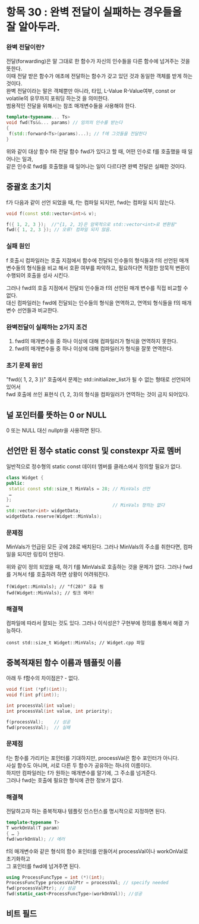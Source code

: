 # 항목 30 : 완벽 전달이 실패하는 경우들을 잘 알아두라.

### 완벽 전달이란?
전달(forwarding)은 말 그대로 한 함수가 자신의 인수들을 다른 함수에 넘겨주는 것을 뜻한다.<br>
이때 전달 받은 함수가 애초에 전달하는 함수가 갖고 있던 것과 동일한 객체를 받게 하는것이다.<br>
완벽 전달이라는 말은 객체뿐만 아니라, 타입, L-Value R-Value여부, const or volatile의 유무까지 포워딩 하는것 을 의미한다.<br>
범용적인 전달을 위해서는 참조 매개변수들을 사용해야 한다.<br>

```c++
template<typename... Ts>
void fwd(Ts&&... params) // 임의의 인수를 받는다
{
 f(std::forward<Ts>(params)...); // f에 그것들을 전달한다
}
```

위와 같이 대상 함수 f와 전달 함수 fwd가 있다고 할 때, 어떤 인수로 f를 호출했을 때 일어나는 일과,<br>
같은 인수로 fwd를 호출했을 때 일어나는 일이 다르다면 완벽 전달은 실패한 것이다.<br>

## 중괄호 초기치

f가 다음과 같이 선언 되었을 때, f는 컴파일 되지만, fwd는 컴파일 되지 않는다.
```c++
void f(const std::vector<int>& v);

f({ 1, 2, 3 });  //"{1, 2, 3}은 암묵적으로 std::vector<int>로 변환됨"
fwd({ 1, 2, 3 }); // 오류! 컴파일 되지 않음.
```

### 실패 원인
f 호출시 컴파일러는 호출 지점에서 함수에 전달되 인수들의 형식들과 f의 선언된 매개 변수들의 형식들을 비교
해서 호환 여부를 파악하고, 필요하다면 적절한 암묵적 변환이 수행되어 호출을 성사 시킨다.

그러나 fwd의 호출 지점에서 전달되 인수들과 f의 선언된 매개 변수를 직접 비교할 수 없다.<br>
대신 컴파일러는 fwd에 전달되는 인수들의 형식을 연역하고, 연역되 형식들을 f의 매개변수 선언들과 비교한다.

### 완벽전달이 실패하는 2가지 조건
1. fwd의 매개변수들 중 하나 이상에 대해 컴파일러가 형식을 연역하지 못한다. 
2. fwd의 매개변수들 중 하나 이상에 대해 컴파일러가 형식을 잘못 연역한다.

### 초기 문제 원인
"fwd({ 1, 2, 3 })" 호출에서 문제는 std::initializer_list가 될 수 없는 형태로 선언되어 있어서<br>
fwd 호출에 쓰인 표현식 {1, 2, 3}의 형식을 컴파일러가 연역하는 것이 금지 되어있다.


## 널 포인터를 뜻하는 0 or NULL

0 또는 NULL 대신 nullptr을 사용하면 된다.

## 선언만 된 정수 static const 및 constexpr 자료 멤버

일반적으로 정수형의 static const 데이터 멤버를 클래스에서 정의할 필요가 없다.

```c++
class Widget {
public:
 static const std::size_t MinVals = 28; // MinVals 선언
 …
};
…                                       // MinVals 정의는 없다
std::vector<int> widgetData;
widgetData.reserve(Widget::MinVals); 

```

### 문제점
MinVals가 언급된 모든 곳에 28로 배치된다.
그러나 MinVals의 주소를 취한다면, 컴파일을 되지만 링킹이 안된다.

위와 같이 정의 되었을 때, 하기 f를 MinVals로 호출하는 것을 문제가 없다.
그러나 fwd를 거쳐서 f를 호출하려 하면 상황이 어려워진다.

```c+
f(Widget::MinVals); // "f(28)" 호출 됨
fwd(Widget::MinVals); // 링크 에러!
```

### 해결책
컴파일에 따라서 잘되는 것도 있다. 그러나 이식성은?
구현부에 정의를 통해서 해결 가능하다.

```c+
const std::size_t Widget::MinVals; // Widget.cpp 파일
```

## 중복적재된 함수 이름과 템플릿 이름

아래 두 f함수의 차이점은? - 없다.

```c++
void f(int (*pf)(int));
void f(int pf(int));

int processVal(int value);
int processVal(int value, int priority);

f(processVal);    // 성공
fwd(processVal);  // 실패
```

### 문제점
f는 함수를 가리키는 포인터를 기대하지만, processVal은 함수 포인터가 아니다.<br>
사실 함수도 아니며, 서로 다른 두 함수가 공유하는 하나의 이름이다.<br>
하지만 컴파일러는 f가 원하는 매개변수를 알기에, 그 주소를 넘겨준다. <br>
그러나 fwd는 호출에 필요한 형식에 관한 정보가 없다.<br>

### 해결책

전달하고자 하는 중복적재나 템플릿 인스턴스를 명시적으로 지정하면 된다.

```c++
template<typename T>
T workOnVal(T param) 
{ … }
fwd(workOnVal); // 에러
```

f의 매개변수와 같은 형식의 함수 포인터를 만들어서 processVal이나 workOnVal로 초기화하고<br>
그 포인터를 fwd에 넘겨주면 된다.

```c++
using ProcessFuncType = int (*)(int);
ProcessFuncType processValPtr = processVal; // specify needed
fwd(processValPtr); // 성공
fwd(static_cast<ProcessFuncType>(workOnVal)); //성공
```

## 비트 필드
